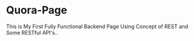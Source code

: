 # Quora-Page
This is My First Fully Functional Backend Page Using Concept of REST and Some RESTful API's..
